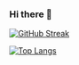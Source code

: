 ### Hi there 👋

[![GitHub Streak](http://github-readme-streak-stats.herokuapp.com?user=Danis-Mav&theme=neon&border_radius=4.6&type=png)](https://git.io/streak-stats)

[![Top Langs](https://github-readme-stats.vercel.app/api/top-langs/?username=Danis-Mav&layout=compact&theme=vision-friendly-dark)](https://github.com/anuraghazra/github-readme-stats)
